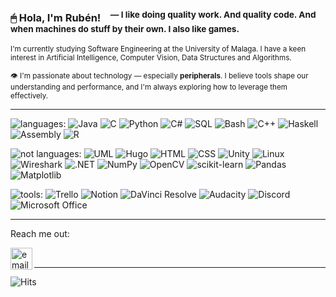 ### 🖱 Hola, I'm Rubén! &nbsp;&nbsp; <sup>  &mdash; I like doing quality work. And quality code. And when machines do stuff by their own. I also like games.</sup>

<sub>I'm currently studying Software Engineering at the University of Malaga. I have a keen interest in Artificial Intelligence, Computer Vision, Data Structures and Algorithms.</sub>

<sub>👁 I'm passionate about technology — especially **peripherals**. I believe tools shape our understanding and performance, and I'm always exploring how to leverage them effectively.</sub>

----

![languages:](https://img.shields.io/badge/languages%3A-black?style=flat-square)
![Java](https://img.shields.io/badge/Java-orange?style=plastic&logo=coffeescript&logoColor=white)
![C](https://img.shields.io/badge/C-%23A8B9CC?style=plastic&logo=c&logoColor=white)
![Python](https://img.shields.io/badge/Python-%233776AB?style=plastic&logo=python&logoColor=white)
![C#](https://img.shields.io/badge/C%23-darkblue?style=plastic&logo=sharp&logoColor=white)
![SQL](https://img.shields.io/badge/SQL-%234479A1?style=plastic&logo=mysql&logoColor=white) <!-- I have a MySQL logo, though-->
![Bash](https://img.shields.io/badge/Bash-%234EAA25?style=plastic&logo=gnubash&logoColor=white)
![C++](https://img.shields.io/badge/C%2B%2B-%2300599C?style=plastic&logo=cplusplus&logoColor=white)
![Haskell](https://img.shields.io/badge/Haskell-%235D4F85?style=plastic&logo=haskell&logoColor=white)
![Assembly](https://img.shields.io/badge/Assembly-%230091BD?style=plastic&logo=arm&logoColor=white)
![R](https://img.shields.io/badge/R-%23276DC3?style=plastic&logo=r&logoColor=white)

![not languages:](https://img.shields.io/badge/not%20languages%2C%20but%20software--related%3A-black?style=flat-square)
![UML](https://img.shields.io/badge/UML-%23FABD14?style=plastic&logo=uml&logoColor=white)
![Hugo](https://img.shields.io/badge/Hugo-%23FF4088?style=plastic&logo=hugo&logoColor=white)
![HTML](https://img.shields.io/badge/HTML-%23E34F26?style=plastic&logo=html5&logoColor=white)
![CSS](https://img.shields.io/badge/CSS-%231572B6?style=plastic&logo=css3&logoColor=white)
![Unity](https://img.shields.io/badge/Unity-%23FFFFFF?style=plastic&logo=unity&logoColor=black)
![Linux](https://img.shields.io/badge/Linux-%23FCC624?style=plastic&logo=linux&logoColor=black)
![Wireshark](https://img.shields.io/badge/Wireshark-%231679A7?style=plastic&logo=wireshark&logoColor=white)
![.NET](https://img.shields.io/badge/.NET-%23512BD4?style=plastic&logo=dotnet&logoColor=white)
![NumPy](https://img.shields.io/badge/NumPy-%23013243?style=plastic&logo=numpy&logoColor=white)
![OpenCV](https://img.shields.io/badge/OpenCV-%235C3EE8?style=plastic&logo=opencv&logoColor=white)
![scikit-learn](https://img.shields.io/badge/scikit--learn-%23F7931E?style=plastic&logo=scikitlearn&logoColor=white)
![Pandas](https://img.shields.io/badge/Pandas-%23150458?style=plastic&logo=pandas&logoColor=white)
![Matplotlib](https://img.shields.io/badge/Matplotlib-white?style=plastic&logoColor=white)


![tools:](https://img.shields.io/badge/tools%3A-black?style=flat-square)
![Trello](https://img.shields.io/badge/Trello-%230052CC?style=plastic&logo=trello&logoColor=white) ![Notion](https://img.shields.io/badge/Notion-%23000000?style=plastic&logo=notion&logoColor=white)
![DaVinci Resolve](https://img.shields.io/badge/DaVinci%20Resolve-%23233A51?style=plastic&logo=davinciresolve&logoColor=white) ![Audacity](https://img.shields.io/badge/Audacity-%230000CC?style=plastic&logo=audacity&logoColor=white)
![Discord](https://img.shields.io/badge/Discord-%235865F2?style=plastic&logo=discord&logoColor=white) ![Microsoft Office](https://img.shields.io/badge/Microsoft%20Office-%23156183?style=plastic&logo=googledocs&logoColor=white)

----

Reach me out:

<a href="mailto:arrozet@protonmail.com">
    <img align="left" alt="email" width="35px" src="https://img.shields.io/badge/-%236D4AFF?style=flat-square&logo=protonmail&logoColor=white">
</a>
<br>

----

![Hits](https://hits.seeyoufarm.com/api/count/incr/badge.svg?url=https%3A%2F%2Fgithub.com%2Farrozet&count_bg=%2379C83D&title_bg=%23555555&icon=actigraph.svg&icon_color=%23E7E7E7&title=Visits&edge_flat=false)
